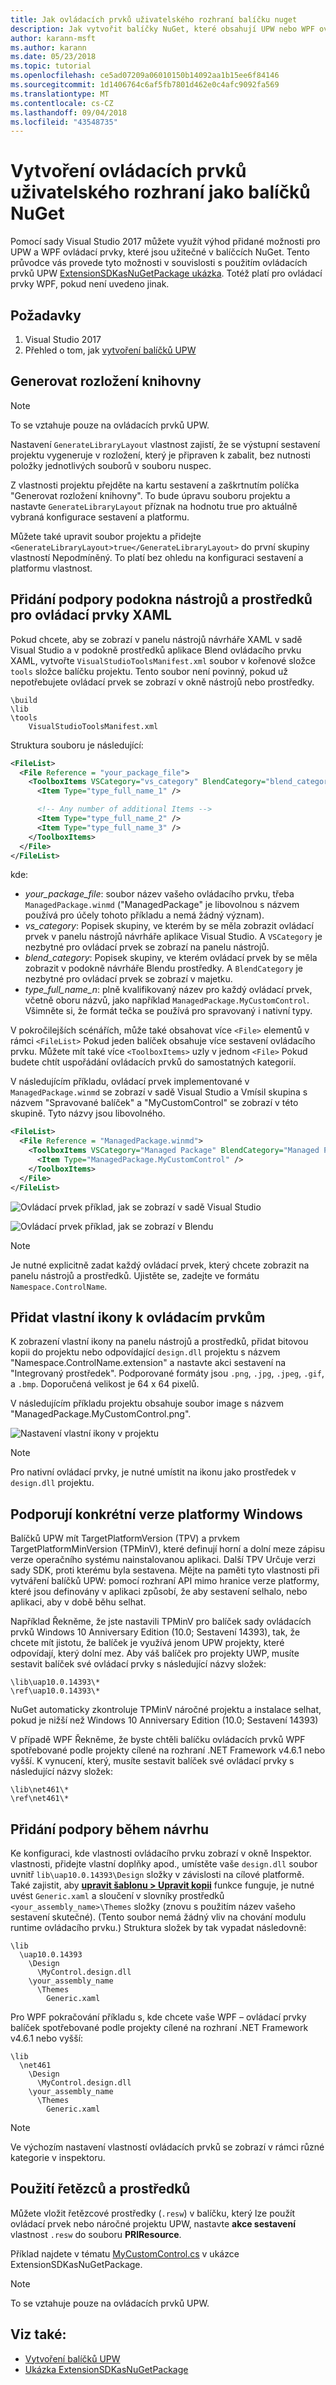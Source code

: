 ```yaml
---
title: Jak ovládacích prvků uživatelského rozhraní balíčku nuget
description: Jak vytvořit balíčky NuGet, které obsahují UPW nebo WPF ovládací prvky, včetně potřebná metadata a podpůrné soubory pro návrháře Visual Studio a Blend.
author: karann-msft
ms.author: karann
ms.date: 05/23/2018
ms.topic: tutorial
ms.openlocfilehash: ce5ad07209a06010150b14092aa1b15ee6f84146
ms.sourcegitcommit: 1d1406764c6af5fb7801d462e0c4afc9092fa569
ms.translationtype: MT
ms.contentlocale: cs-CZ
ms.lasthandoff: 09/04/2018
ms.locfileid: "43548735"
---
```

# <a name="creating-ui-controls-as-nuget-packages"></a>Vytvoření ovládacích prvků uživatelského rozhraní jako balíčků NuGet

Pomocí sady Visual Studio 2017 můžete využít výhod přidané možnosti pro UPW a WPF ovládací prvky, které jsou užitečné v balíčcích NuGet. Tento průvodce vás provede tyto možnosti v souvislosti s použitím ovládacích prvků UPW [ExtensionSDKasNuGetPackage ukázka](https://github.com/NuGet/Samples/tree/master/ExtensionSDKasNuGetPackage). Totéž platí pro ovládací prvky WPF, pokud není uvedeno jinak.

## <a name="prerequisites"></a>Požadavky

1. Visual Studio 2017
1. Přehled o tom, jak [vytvoření balíčků UPW](create-uwp-packages.md)

## <a name="generate-library-layout"></a>Generovat rozložení knihovny

> [!Note]
> To se vztahuje pouze na ovládacích prvků UPW.

Nastavení `GenerateLibraryLayout` vlastnost zajistí, že se výstupní sestavení projektu vygeneruje v rozložení, který je připraven k zabalit, bez nutnosti položky jednotlivých souborů v souboru nuspec.

Z vlastnosti projektu přejděte na kartu sestavení a zaškrtnutím políčka "Generovat rozložení knihovny". To bude úpravu souboru projektu a nastavte `GenerateLibraryLayout` příznak na hodnotu true pro aktuálně vybraná konfigurace sestavení a platformu.

Můžete také upravit soubor projektu a přidejte `<GenerateLibraryLayout>true</GenerateLibraryLayout>` do první skupiny vlastností Nepodmíněný. To platí bez ohledu na konfiguraci sestavení a platformu vlastnost.

## <a name="add-toolboxassets-pane-support-for-xaml-controls"></a>Přidání podpory podokna nástrojů a prostředků pro ovládací prvky XAML

Pokud chcete, aby se zobrazí v panelu nástrojů návrháře XAML v sadě Visual Studio a v podokně prostředků aplikace Blend ovládacího prvku XAML, vytvořte `VisualStudioToolsManifest.xml` soubor v kořenové složce `tools` složce balíčku projektu. Tento soubor není povinný, pokud už nepotřebujete ovládací prvek se zobrazí v okně nástrojů nebo prostředky.

    \build
    \lib
    \tools
        VisualStudioToolsManifest.xml

Struktura souboru je následující:

```xml
<FileList>
  <File Reference = "your_package_file">
    <ToolboxItems VSCategory="vs_category" BlendCategory="blend_category">
      <Item Type="type_full_name_1" />

      <!-- Any number of additional Items -->
      <Item Type="type_full_name_2" />
      <Item Type="type_full_name_3" />
    </ToolboxItems>
  </File>
</FileList>
```

kde:

- *your_package_file*: soubor název vašeho ovládacího prvku, třeba `ManagedPackage.winmd` ("ManagedPackage" je libovolnou s názvem používá pro účely tohoto příkladu a nemá žádný význam).
- *vs_category*: Popisek skupiny, ve kterém by se měla zobrazit ovládací prvek v panelu nástrojů návrháře aplikace Visual Studio. A `VSCategory` je nezbytné pro ovládací prvek se zobrazí na panelu nástrojů.
- *blend_category*: Popisek skupiny, ve kterém ovládací prvek by se měla zobrazit v podokně návrháře Blendu prostředky. A `BlendCategory` je nezbytné pro ovládací prvek se zobrazí v majetku.
- *type_full_name_n*: plně kvalifikovaný název pro každý ovládací prvek, včetně oboru názvů, jako například `ManagedPackage.MyCustomControl`. Všimněte si, že formát tečka se používá pro spravovaný i nativní typy.

V pokročilejších scénářích, může také obsahovat více `<File>` elementů v rámci `<FileList>` Pokud jeden balíček obsahuje více sestavení ovládacího prvku. Můžete mít také více `<ToolboxItems>` uzly v jednom `<File>` Pokud budete chtít uspořádání ovládacích prvků do samostatných kategorií.

V následujícím příkladu, ovládací prvek implementované v `ManagedPackage.winmd` se zobrazí v sadě Visual Studio a Vmísil skupina s názvem "Spravované balíček" a "MyCustomControl" se zobrazí v této skupině. Tyto názvy jsou libovolného.

```xml
<FileList>
  <File Reference = "ManagedPackage.winmd">
    <ToolboxItems VSCategory="Managed Package" BlendCategory="Managed Package">
      <Item Type="ManagedPackage.MyCustomControl" />
    </ToolboxItems>
  </File>
</FileList>
```

![Ovládací prvek příklad, jak se zobrazí v sadě Visual Studio](media/UWP-control-vs-toolbox.png)

![Ovládací prvek příklad, jak se zobrazí v Blendu](media/UWP-control-blend-assets.png)

> [!Note]
> Je nutné explicitně zadat každý ovládací prvek, který chcete zobrazit na panelu nástrojů a prostředků. Ujistěte se, zadejte ve formátu `Namespace.ControlName`.

## <a name="add-custom-icons-to-your-controls"></a>Přidat vlastní ikony k ovládacím prvkům

K zobrazení vlastní ikony na panelu nástrojů a prostředků, přidat bitovou kopii do projektu nebo odpovídající `design.dll` projektu s názvem "Namespace.ControlName.extension" a nastavte akci sestavení na "Integrovaný prostředek". Podporované formáty jsou `.png`, `.jpg`, `.jpeg`, `.gif`, a `.bmp`. Doporučená velikost je 64 x 64 pixelů.

V následujícím příkladu projektu obsahuje soubor image s názvem "ManagedPackage.MyCustomControl.png".

![Nastavení vlastní ikony v projektu](media/UWP-control-custom-icon.png)

> [!Note]
> Pro nativní ovládací prvky, je nutné umístit na ikonu jako prostředek v `design.dll` projektu.

## <a name="support-specific-windows-platform-versions"></a>Podporují konkrétní verze platformy Windows

Balíčků UPW mít TargetPlatformVersion (TPV) a prvkem TargetPlatformMinVersion (TPMinV), které definují horní a dolní meze zápisu verze operačního systému nainstalovanou aplikaci. Další TPV Určuje verzi sady SDK, proti kterému byla sestavena. Mějte na paměti tyto vlastnosti při vytváření balíčků UPW: pomocí rozhraní API mimo hranice verze platformy, které jsou definovány v aplikaci způsobí, že aby sestavení selhalo, nebo aplikaci, aby v době běhu selhat.

Například Řekněme, že jste nastavili TPMinV pro balíček sady ovládacích prvků Windows 10 Anniversary Edition (10.0; Sestavení 14393), tak, že chcete mít jistotu, že balíček je využívá jenom UPW projekty, které odpovídají, který dolní mez. Aby váš balíček pro projekty UWP, musíte sestavit balíček své ovládací prvky s následující názvy složek:

    \lib\uap10.0.14393\*
    \ref\uap10.0.14393\*

NuGet automaticky zkontroluje TPMinV náročné projektu a instalace selhat, pokud je nižší než Windows 10 Anniversary Edition (10.0; Sestavení 14393)

V případě WPF Řekněme, že byste chtěli balíčku ovládacích prvků WPF spotřebované podle projekty cílené na rozhraní .NET Framework v4.6.1 nebo vyšší. K vynucení, který, musíte sestavit balíček své ovládací prvky s následující názvy složek:

    \lib\net461\*
    \ref\net461\*

## <a name="add-design-time-support"></a>Přidání podpory během návrhu

Ke konfiguraci, kde vlastnosti ovládacího prvku zobrazí v okně Inspektor. vlastnosti, přidejte vlastní doplňky apod., umístěte vaše `design.dll` soubor uvnitř `lib\uap10.0.14393\Design` složky v závislosti na cílové platformě. Také zajistit, aby **[upravit šablonu > Upravit kopii](/windows/uwp/controls-and-patterns/xaml-styles#modify-the-default-system-styles)** funkce funguje, je nutné uvést `Generic.xaml` a sloučení v slovníky prostředků `<your_assembly_name>\Themes` složky (znovu s použitím název vašeho sestavení skutečné). (Tento soubor nemá žádný vliv na chování modulu runtime ovládacího prvku.) Struktura složek by tak vypadat následovně:

    \lib
      \uap10.0.14393
        \Design
          \MyControl.design.dll
        \your_assembly_name
          \Themes
            Generic.xaml


Pro WPF pokračování příkladu s, kde chcete vaše WPF – ovládací prvky balíček spotřebované podle projekty cílené na rozhraní .NET Framework v4.6.1 nebo vyšší:

    \lib
      \net461
        \Design
          \MyControl.design.dll
        \your_assembly_name
          \Themes
            Generic.xaml

> [!Note]
> Ve výchozím nastavení vlastností ovládacích prvků se zobrazí v rámci různé kategorie v inspektoru.

## <a name="use-strings-and-resources"></a>Použití řetězců a prostředků

Můžete vložit řetězcové prostředky (`.resw`) v balíčku, který lze použít ovládací prvek nebo náročné projektu UPW, nastavte **akce sestavení** vlastnost `.resw` do souboru **PRIResource**.

Příklad najdete v tématu [MyCustomControl.cs](https://github.com/NuGet/Samples/blob/master/ExtensionSDKasNuGetPackage/ManagedPackage/MyCustomControl.cs) v ukázce ExtensionSDKasNuGetPackage.

> [!Note]
> To se vztahuje pouze na ovládacích prvků UPW.

## <a name="see-also"></a>Viz také:

- [Vytvoření balíčků UPW](create-uwp-packages.md)
- [Ukázka ExtensionSDKasNuGetPackage](https://github.com/NuGet/Samples/tree/master/ExtensionSDKasNuGetPackage)
